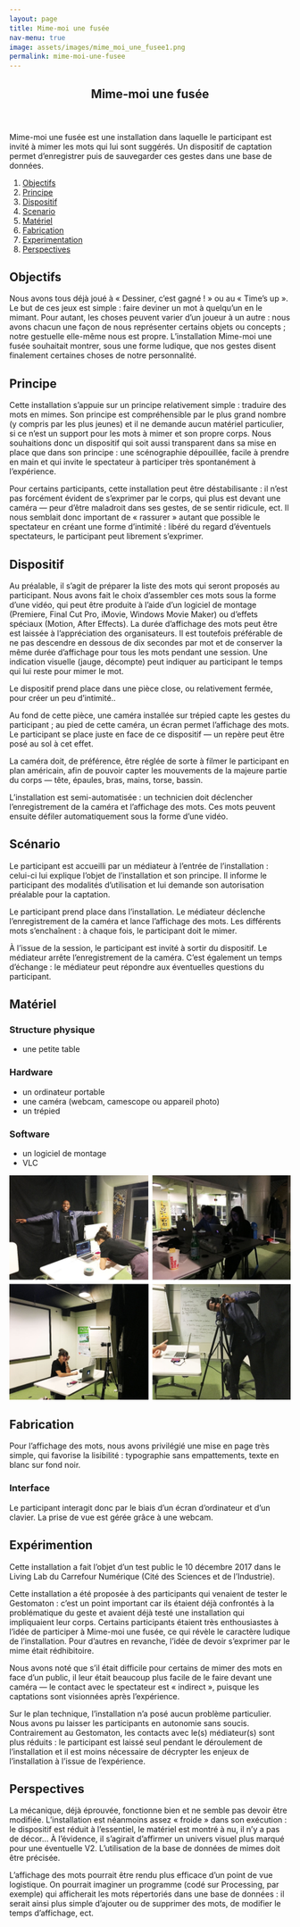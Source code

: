 ```yaml
---
layout: page
title: Mime-moi une fusée
nav-menu: true
image: assets/images/mime_moi_une_fusee1.png
permalink: mime-moi-une-fusee
---
```


<!-- Main -->
<div id="main" class="alt">

<!-- One -->
<section id="one">
    <div class="inner">
        <header class="major">
            <h1>Mime-moi une fusée</h1>
        </header>
        <p>Mime-moi une fusée est une installation dans laquelle le participant est invité à mimer les mots qui lui sont suggérés. Un dispositif de captation permet d’enregistrer puis de sauvegarder ces gestes dans une base de données.</p>
        <ol>
            <li><a href="#objectifs">Objectifs</a></li>
            <li><a href="#principe">Principe</a></li>
            <li><a href="#dispositif">Dispositif</a></li>
            <li><a href="#scenario">Scenario</a></li>
            <li><a href="#materiel">Matériel</a></li>
            <li><a href="#fabrication">Fabrication</a></li>
            <li><a href="#experimentation">Experimentation</a></li>
            <li><a href="#perspectives">Perspectives</a></li>
        </ol>

<!-- Content -->
<h2 id="objectifs">Objectifs</h2>
<p>Nous avons tous déjà joué à « Dessiner, c’est gagné ! » ou au « Time’s up ». Le but de ces jeux est simple : faire deviner un mot à quelqu’un en le mimant. Pour autant, les choses peuvent varier d’un joueur à un autre : nous avons chacun une façon de nous représenter certains objets ou concepts ; notre gestuelle elle-même nous est propre. L’installation Mime-moi une fusée souhaitait montrer, sous une forme ludique, que nos gestes disent finalement certaines choses de notre personnalité.</p>

<h2 id="principe">Principe</h2>
<p>Cette installation s’appuie sur un principe relativement simple : traduire des mots en mimes. Son principe est compréhensible par le plus grand nombre (y compris par les plus jeunes) et il ne demande aucun matériel particulier, si ce n’est un support pour les mots à mimer et son propre corps. Nous souhaitions donc un dispositif qui soit aussi transparent dans sa mise en place que dans son principe : une scénographie dépouillée, facile à prendre en main et qui invite le spectateur à participer très spontanément à l’expérience.</p>
<p>Pour certains participants, cette installation peut être déstabilisante : il n’est pas forcément évident de s’exprimer par le corps, qui plus est devant une caméra — peur d’être maladroit dans ses gestes, de se sentir ridicule, ect. Il nous semblait donc important de « rassurer » autant que possible le spectateur en créant une forme d’intimité : libéré du regard d’éventuels spectateurs, le participant peut librement s’exprimer.</p>

<h2 id="dispositif">Dispositif</h2>
<p>Au préalable, il s’agit de préparer la liste des mots qui seront proposés au participant. Nous avons fait le choix d’assembler ces mots sous la forme d’une vidéo, qui peut être produite à l’aide d’un logiciel de montage (Premiere, Final Cut Pro, iMovie, Windows Movie Maker) ou d’effets spéciaux (Motion, After Effects). La durée d’affichage des mots peut être est laissée à l’appréciation des organisateurs. Il est toutefois préférable de ne pas descendre en dessous de dix secondes par mot et de conserver la même durée d’affichage pour tous les mots pendant une session. Une indication visuelle (jauge, décompte) peut indiquer au participant le temps qui lui reste pour mimer le mot.</p>
<p>Le dispositif prend place dans une pièce close, ou relativement fermée, pour créer un peu d’intimité..</p>
<p>Au fond de cette pièce, une caméra installée sur trépied capte les gestes du participant ; au pied de cette caméra, un écran permet l’affichage des mots. Le participant se place juste en face de ce dispositif — un repère peut être posé au sol à cet effet.</p>
<p>La caméra doit, de préférence, être réglée de sorte à filmer le participant en plan américain, afin de pouvoir capter les mouvements de la majeure partie du corps — tête, épaules, bras, mains, torse, bassin.</p>
<p>L’installation est semi-automatisée : un technicien doit déclencher l’enregistrement de la caméra et l’affichage des mots. Ces mots peuvent ensuite défiler automatiquement sous la forme d’une vidéo.</p>

<h2 id="scenario">Scénario</h2>
<p>Le participant est accueilli par un médiateur à l’entrée de l’installation : celui-ci lui explique l’objet de l’installation et son principe. Il informe le participant des modalités d’utilisation et lui demande son autorisation préalable pour la captation.</p>
<p>Le participant prend place dans l’installation. Le médiateur déclenche l’enregistrement de la caméra et lance l’affichage des mots. Les différents mots s’enchaînent : à chaque fois, le participant doit le mimer.</p>
<p>À l’issue de la session, le participant est invité à sortir du dispositif. Le médiateur arrête l’enregistrement de la caméra. C’est également un temps d’échange : le médiateur peut répondre aux éventuelles questions du participant.</p>

<h2 id="materiel">Matériel</h2>
<h3>Structure physique</h3>
<ul>
    <li>une petite table</li>
</ul>
<h3>Hardware</h3>
<ul>
    <li>un ordinateur portable</li>
    <li>une caméra (webcam, camescope ou appareil photo)</li>
    <li>un trépied</li>
</ul>
<h3>Software</h3>
<ul>
    <li>un logiciel de montage</li>
    <li>VLC</li>
</ul>
<span class="image fit"><img src="assets/images/mime_moi_une_fusee.jpg" alt="Mise en pratique du dispositif" /></span>


<h2 id="fabrication">Fabrication</h2>
<p>Pour l’affichage des mots, nous avons privilégié une mise en page très simple, qui favorise la lisibilité : typographie sans empattements, texte en blanc sur fond noir.</p>

<h3>Interface</h3>
<p>Le participant interagit donc par le biais d’un écran d’ordinateur et d’un clavier. La prise de vue est gérée grâce à une webcam.</p>

<h2 id="experimentation">Expérimention</h2>
<p>Cette installation a fait l’objet d’un test public le 10 décembre 2017 dans le Living Lab du Carrefour Numérique (Cité des Sciences et de l’Industrie).<p>
<p>Cette installation a été proposée à des participants qui venaient de tester le Gestomaton : c’est un point important car ils étaient déjà confrontés à la problématique du geste et avaient déjà testé une installation qui impliquaient leur corps. Certains participants étaient très enthousiastes à l’idée de participer à Mime-moi une fusée, ce qui révèle le caractère ludique de l’installation. Pour d’autres en revanche, l’idée de devoir s’exprimer par le mime était rédhibitoire.</p>
<p>Nous avons noté que s’il était difficile pour certains de mimer des mots en face d’un public, il leur était beaucoup plus facile de le faire devant une caméra — le contact avec le spectateur est « indirect », puisque les captations sont visionnées après l’expérience.</p>
<p>Sur le plan technique, l’installation n’a posé aucun problème particulier. Nous avons pu laisser les participants en autonomie sans soucis. Contrairement au Gestomaton, les contacts avec le(s) médiateur(s) sont plus réduits : le participant est laissé seul pendant le déroulement de l’installation et il est moins nécessaire de décrypter les enjeux de l’installation à l’issue de l’expérience.</p>

<h2 id="perspectives">Perspectives</h2>
<p>La mécanique, déjà éprouvée, fonctionne bien et ne semble pas devoir être modifiée. L’installation est néanmoins assez « froide » dans son exécution : le dispositif est réduit à l’essentiel, le matériel est montré à nu, il n’y a pas de décor… À l’évidence, il s’agirait d’affirmer un univers visuel plus marqué pour une éventuelle V2. L’utilisation de la base de données de mimes doit être précisée.</p>
<p>L’affichage des mots pourrait être rendu plus efficace d’un point de vue logistique. On pourrait imaginer un programme (codé sur Processing, par exemple) qui afficherait les mots répertoriés dans une base de données : il serait ainsi plus simple d’ajouter ou de supprimer des mots, de modifier le temps d’affichage, ect.</p>
